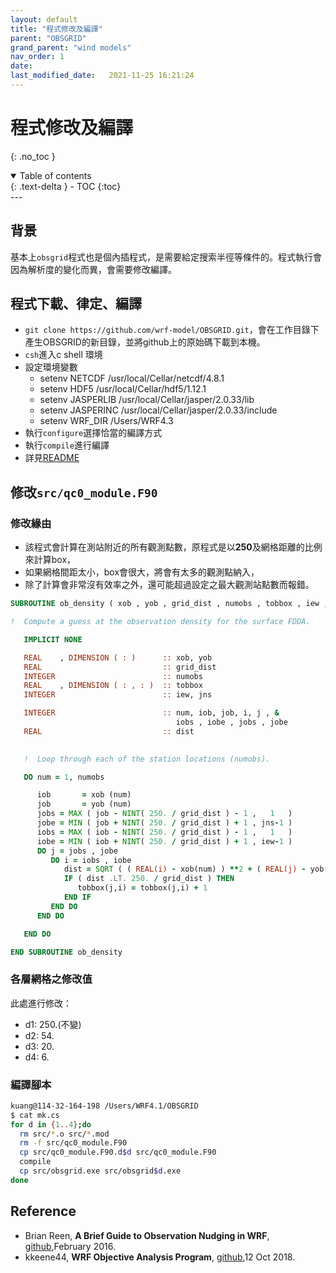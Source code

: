 ```yaml
---
layout: default
title: "程式修改及編譯"
parent: "OBSGRID"
grand_parent: "wind models"
nav_order: 1
date:               
last_modified_date:   2021-11-25 16:21:24
---
```


# 程式修改及編譯

{: .no_toc }

<details open markdown="block">
  <summary>
    Table of contents
  </summary>
  {: .text-delta }
- TOC
{:toc}
</details>
---

## 背景
基本上`obsgrid`程式也是個內插程式，是需要給定搜索半徑等條件的。程式執行會因為解析度的變化而異，會需要修改編譯。

## 程式下載、律定、編譯
- `git clone https://github.com/wrf-model/OBSGRID.git`，會在工作目錄下產生OBSGRID的新目錄，並將github上的原始碼下載到本機。
- `csh`進入c shell 環境
- 設定環境變數
  - setenv NETCDF /usr/local/Cellar/netcdf/4.8.1
  - setenv HDF5 /usr/local/Cellar/hdf5/1.12.1
  - setenv JASPERLIB /usr/local/Cellar/jasper/2.0.33/lib
  - setenv JASPERINC /usr/local/Cellar/jasper/2.0.33/include
  - setenv WRF_DIR /Users/WRF4.3
- 執行`configure`選擇恰當的編譯方式
- 執行`compile`進行編譯
- 詳見[README]()

## 修改`src/qc0_module.F90`

### 修改緣由
- 該程式會計算在測站附近的所有觀測點數，原程式是以**250**及網格距離的比例來計算box，
- 如果網格間距太小，box會很大，將會有太多的觀測點納入，
- 除了計算會非常沒有效率之外，還可能超過設定之最大觀測站點數而報錯。

```fortran
SUBROUTINE ob_density ( xob , yob , grid_dist , numobs , tobbox , iew , jns )

!  Compute a guess at the observation density for the surface FDDA.

   IMPLICIT NONE

   REAL    , DIMENSION ( : )      :: xob, yob 
   REAL                           :: grid_dist
   INTEGER                        :: numobs
   REAL    , DIMENSION ( : , : )  :: tobbox
   INTEGER                        :: iew, jns 

   INTEGER                        :: num, iob, job, i, j , & 
                                     iobs , iobe , jobs , jobe
   REAL                           :: dist
    

   !  Loop through each of the station locations (numobs).  

   DO num = 1, numobs

      iob       = xob (num) 
      job       = yob (num)
      jobs = MAX ( job - NINT( 250. / grid_dist ) - 1 ,   1   )   
      jobe = MIN ( job + NINT( 250. / grid_dist ) + 1 , jns-1 )
      iobs = MAX ( iob - NINT( 250. / grid_dist ) - 1 ,   1   )   
      iobe = MIN ( iob + NINT( 250. / grid_dist ) + 1 , iew-1 )
      DO j = jobs , jobe
         DO i = iobs , iobe
            dist = SQRT ( ( REAL(i) - xob(num) ) **2 + ( REAL(j) - yob(num) ) **2 ) 
            IF ( dist .LT. 250. / grid_dist ) THEN
               tobbox(j,i) = tobbox(j,i) + 1 
            END IF
         END DO
      END DO

   END DO

END SUBROUTINE ob_density
```

### 各層網格之修改值
此處進行修改：
- d1: 250.(不變)
- d2:  54.
- d3:  20.
- d4:   6.

### 編譯腳本
```bash
kuang@114-32-164-198 /Users/WRF4.1/OBSGRID
$ cat mk.cs
for d in {1..4};do
  rm src/*.o src/*.mod
  rm -f src/qc0_module.F90
  cp src/qc0_module.F90.d$d src/qc0_module.F90
  compile 
  cp src/obsgrid.exe src/obsgrid$d.exe
done
```

## Reference
- Brian Reen, **A Brief Guide to Observation Nudging in WRF**, [github](https://raw.githubusercontent.com/wrf-model/OBSGRID/master/ObsNudgingGuide.pdf),February 2016.
- kkeene44, **WRF Objective Analysis Program**, [github](https://github.com/wrf-model/OBSGRID/blob/master/README),12 Oct 2018.